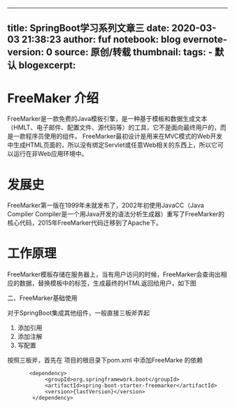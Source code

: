  ---
 title: SpringBoot学习系列文章三
 date: 2020-03-03 21:38:23
 author: fuf
 notebook: blog
 evernote-version: 0
 source: 原创/转载
 thumbnail: 
 tags:
     - 默认
 blogexcerpt:
 ---
 
 <!-- more -->

# FreeMaker 介绍
<!-- more -->
FreeMarker是一款免费的Java模板引擎，是一种基于模板和数据生成文本（HMLT、电子邮件、配置文件、源代码等）的工具，它不是面向最终用户的，而是一款程序员使用的组件。
FreeMarker最初设计是用来在MVC模式的Web开发中生成HTML页面的，所以没有绑定Servlet或任意Web相关的东西上，所以它可以运行在非Web应用环境中。

# 发展史
FreeMarker第一版在1999年未就发布了，2002年初使用JavaCC（Java Compiler Compiler是一个用Java开发的语法分析生成器）重写了FreeMarker的核心代码，2015年FreeMarker代码迁移到了Apache下。

# 工作原理
FreeMarker模板存储在服务器上，当有用户访问的时候，FreeMarker会查询出相应的数据，替换模板中的标签，生成最终的HTML返回给用户，如下图

二、FreeMarker基础使用

对于SpringBoot集成其他组件，一般直接三板斧弄起
1. 添加引用
2. 添加注解
3. 写配置

按照三板斧，首先在 项目的根目录下pom.xml 中添加FreeMarke 的依赖
```
       <dependency>
            <groupId>org.springframework.boot</groupId>
            <artifactId>spring-boot-starter-freemarker</artifactId>
            <version>{lastVersion}</version>
        </dependency>

```

